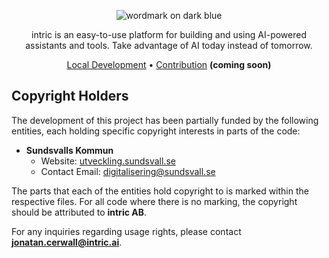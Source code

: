 <div align="center">

![wordmark on dark blue](https://github.com/user-attachments/assets/67b9c7df-4fc7-4acb-9e54-8bdbd81ad9b9)

intric is an easy-to-use platform for building and using AI-powered assistants and tools. Take advantage of AI today instead of tomorrow.

[Local Development](./docs/development.md) • [Contribution](./docs/development.md#contribution-guidelines) **(coming soon)**

</div>

## Copyright Holders

The development of this project has been partially funded by the following entities, each holding specific copyright interests in parts of the code:

- **Sundsvalls Kommun**
  - Website: [utveckling.sundsvall.se](http://utveckling.sundsvall.se)
  - Contact Email: [digitalisering@sundsvall.se](mailto:digitalisering@sundsvall.se)

The parts that each of the entities hold copyright to is marked within the respective files. For all code where there is no marking, the copyright should be attributed to **intric AB**.

For any inquiries regarding usage rights, please contact **jonatan.cerwall@intric.ai**.
